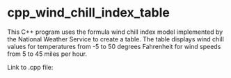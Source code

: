# cpp_wind_chill_index_table
This C++ program uses the formula wind chill index model implemented by the National Weather Service to create a table. The table displays wind chill values for temperatures from -5 to 50 degrees Fahrenheit for wind speeds from 5 to 45 miles per hour. 

Link to .cpp file:
